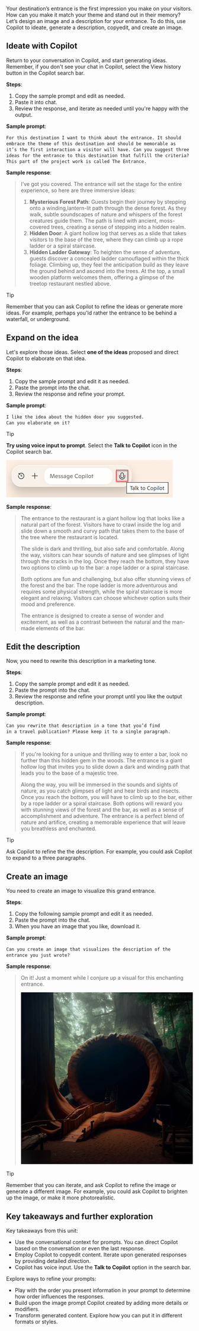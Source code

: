 Your destination’s entrance is the first impression you make on your visitors. How can you make it match your theme and stand out in their memory? Let’s design an image and a description for your entrance. To do this, use Copilot to ideate, generate a description, copyedit, and create an image.

## Ideate with Copilot
Return to your conversation in Copilot, and start generating ideas. Remember, if you don't see your chat in Copilot, select the View history button in the Copilot search bar.

**Steps**:
1. Copy the sample prompt and edit as needed.
2. Paste it into chat.
3. Review the response, and iterate as needed until you're happy with the output.

**Sample prompt**:
``` 
For this destination I want to think about the entrance. It should 
embrace the theme of this destination and should be memorable as 
it’s the first interaction a visitor will have. Can you suggest three 
ideas for the entrance to this destination that fulfill the criteria? 
This part of the project work is called The Entrance.

```
**Sample response**:

> I’ve got you covered. The entrance will set the stage for the entire experience, so here are three immersive ideas:
> 1. **Mysterious Forest Path**: Guests begin their journey by stepping onto a winding,lantern-lit path through the dense forest. As they walk, subtle soundscapes of nature and whispers of the forest creatures guide them. The path is lined with ancient, moss-covered trees, creating a sense of stepping into a hidden realm.
> 2. **Hidden Door**: A giant hollow log that serves as a slide that takes visitors to the base of the tree, where they can climb up a rope ladder or a spiral staircase.
> 3. **Hidden Ladder Gateway**: To heighten the sense of adventure, guests discover a concealed ladder camouflaged within the thick foliage. Climbing up, they feel the anticipation build as they leave the ground behind and ascend into the trees. At the top, a small wooden platform welcomes them, offering a glimpse of the treetop restaurant nestled above.

> [!TIP]
> Remember that you can ask Copilot to refine the ideas or generate more ideas. For example, perhaps you'ld rather the entrance to be behind a waterfall, or underground.

## Expand on the idea
Let's explore those ideas.
Select **one of the ideas** proposed and direct Copilot to elaborate on that idea.

**Steps**:
1. Copy the sample prompt and edit it as needed.
2. Paste the prompt into the chat.
3. Review the response and refine your prompt.

**Sample prompt**:
```
I like the idea about the hidden door you suggested. 
Can you elaborate on it? 
```

> [!TIP]
> **Try using voice input to prompt**. Select the **Talk to Copilot** icon in the Copilot search bar.
> 
> 
> ![Screenshot of the copilot search bar with the Talk to Copilot icon highlighted](../media/voice-input.png)

**Sample response**:

> The entrance to the restaurant is a giant hollow log that looks like a natural part of the forest. Visitors have to crawl inside the log and slide down a smooth and curvy path that takes them to the base of the tree where the restaurant is located.
> 
> The slide is dark and thrilling, but also safe and comfortable. Along the way, visitors can hear sounds of nature and see glimpses of light through the cracks in the log. Once they reach the bottom, they have two options to climb up to the bar: a rope ladder or a spiral staircase.
> 
> Both options are fun and challenging, but also offer stunning 
views of the forest and the bar. The rope ladder is more 
adventurous and requires some physical strength, while the 
spiral staircase is more elegant and relaxing. Visitors can 
choose whichever option suits their mood and preference. 
> 
> The entrance is designed to create a sense of wonder and 
excitement, as well as a contrast between the natural and 
the man-made elements of the bar.

## Edit the description
Now, you need to rewrite this description in a marketing tone.

**Steps**:
1. Copy the sample prompt and edit it as needed.
2. Paste the prompt into the chat.
3. Review the response and refine your prompt until you like the output description.

**Sample prompt**:
```
Can you rewrite that description in a tone that you’d find 
in a travel publication? Please keep it to a single paragraph.
```
**Sample response**:

> If you're looking for a unique and thrilling way to enter a bar, look no further than this hidden gem in the woods. The entrance is a giant hollow log that invites you to slide down a dark and winding path that leads you to the base of a majestic tree.
> 
> Along the way, you will be immersed in the sounds and sights of nature, as you catch glimpses of light and hear birds and insects. Once you reach the bottom, you will have to climb up to the bar, either by a rope ladder or a spiral staircase. Both options will reward you with stunning views of the forest and the bar, as well as a sense of accomplishment and adventure. The entrance is a perfect blend of nature and artifice, creating a memorable experience that will leave you breathless and enchanted.

> [!TIP]
> Ask Copilot to refine the the description. For example, you could ask Copilot to expand to a three paragraphs.

## Create an image
You need to create an image to visualize this grand entrance.

**Steps**:
1. Copy the following sample prompt and edit it as needed.
2. Paste the prompt into the chat.
1. When you have an image that you like, download it.

**Sample prompt**:

```
Can you create an image that visualizes the description of the 
entrance you just wrote?
```

**Sample response**:

> On it! Just a moment while I conjure up a visual for this enchanting entrance.
> 
> ![Screenshot of the Entrance image.](../media/entrance.png)

> [!TIP]
> Remember that you can iterate, and ask Copilot to refine the image or generate a different image. For example, you could ask Copilot to brighten up the image, or make it more photorealistic.

## Key takeaways and further exploration

Key takeaways from this unit:

- Use the conversational context for prompts. You can direct Copilot based on the conversation or even the last response.  
- Employ Copilot to copyedit content. Iterate upon generated responses by providing detailed direction.
- Copilot has voice input. Use the **Talk to Copilot** option in the search bar.

Explore ways to refine your prompts:

- Play with the order you present information in your prompt to determine how order influences the responses.
- Build upon the image prompt Copilot created by adding more details or modifiers.
- Transform generated content. Explore how you can put it in different formats or styles.